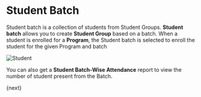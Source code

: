 # Student Batch

Student batch is a collection of students from Student Groups. **Student batch** allows you to create **Student Group** based on a batch. When a student is enrolled for a **Program**, the Student batch is selected to enroll the student for the given Program and batch 

<img class="screenshot" alt="Student" src="/docs/assets/img/schools/student/student-batch.gif">

You can also get a **Student Batch-Wise Attendance** report to view the number of student present from the Batch.


{next}
